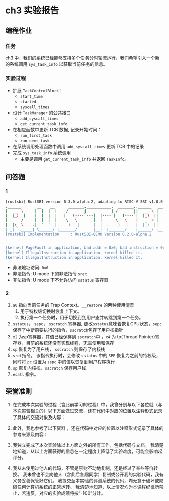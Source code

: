 # ch3 实验报告

## 编程作业

### 任务

ch3 中，我们的系统已经能够支持多个任务分时轮流运行，我们希望引入一个新的系统调用 `sys_task_info` 以获取当前任务的信息。

### 实验过程

- 扩展 `TaskControlBlock`：
  - `start_time`
  - `started`
  - `syscall_times`
- 设计 `TaskManager` 的公共接口
  - `add_syscall_times`
  - `get_current_task_info`
- 在相应函数中更新 TCB 数据, 记录开始时间：
  - `run_first_task`
  - `run_next_task`
- 在系统调用处理函数中调用 `add_syscall_times` 更新 TCB 中的记录
- 完成 `sys_task_info` 系统调用
  - 主要是调用 `get_current_task_info` 并返回 `TaskInfo`。

## 问答题

### 1

```bash
[rustsbi] RustSBI version 0.3.0-alpha.2, adapting to RISC-V SBI v1.0.0
.______       __    __      _______.___________.  _______..______   __
|   _  \     |  |  |  |    /       |           | /       ||   _  \ |  |
|  |_)  |    |  |  |  |   |   (----`---|  |----`|   (----`|  |_)  ||  |
|      /     |  |  |  |    \   \       |  |      \   \    |   _  < |  |
|  |\  \----.|  `--'  |.----)   |      |  |  .----)   |   |  |_)  ||  |
| _| `._____| \______/ |_______/       |__|  |_______/    |______/ |__|
[rustsbi] Implementation     : RustSBI-QEMU Version 0.2.0-alpha.2


[kernel] PageFault in application, bad addr = 0x0, bad instruction = 0x804003c4, kernel killed it.
[kernel] IllegalInstruction in application, kernel killed it.
[kernel] IllegalInstruction in application, kernel killed it.
```

- 非法地址访问: `0x0`
- 非法指令: U mode 下的非法指令 `sret`
- 非法指令: U mode 下不允许访问 `sstatus` 寄存器

### 2

1. `a0` 指向当前任务的 Trap Context。`__restore` 的两种使用情景
   1. 用于特权级切换时恢复上下文。
   2. 执行第一个任务时，用于切换到到用户态并转跳到第一个任务。
2. `sstatus`， `sepc`， `sscratch` 寄存器, 更改`sstatus`意味着恢复CPU状态，`sepc` 保存了中断前要执行的指令，`sscratch`包存了用户栈指针
3. `x2` 为sp寄存器，其值已经保存到 `sscratch`中 ，`x4` 为 tp(Thread Pointer)寄存器，目前的系统还没有实现线程，无需使用和保存
4. `sp` 恢复为了用户栈， `sscratch` 则保存了内核栈
5. `sret`指令。 该指令执行时，会修改 `sstatus` 中的 `SPP` 恢复为之前的特权级，同时将 `pc` 设置为 `sepc` 中的值以恢复到用户程序执行
6. `sp` 恢复内核栈，`sscratch` 保存用户栈
7. `ecall` 指令。

## 荣誉准则

1. 在完成本次实验的过程（含此前学习的过程）中，我曾分别与以下各位就（与本次实验相关的）以下方面做过交流，还在代码中对应的位置以注释形式记录了具体的交流对象及内容：

2. 此外，我也参考了以下资料 ，还在代码中对应的位置以注释形式记录了具体的参考来源及内容：

3. 我独立完成了本次实验除以上方面之外的所有工作，包括代码与文档。 我清楚地知道，从以上方面获得的信息在一定程度上降低了实验难度，可能会影响起评分。

4. 我从未使用过他人的代码，不管是原封不动地复制，还是经过了某些等价转换。 我未曾也不会向他人（含此后各届同学）复制或公开我的实验代码，我有义务妥善保管好它们。 我提交至本实验的评测系统的代码，均无意于破坏或妨碍任何计算机系统的正常运转。 我清楚地知道，以上情况均为本课程纪律所禁止，若违反，对应的实验成绩将按“-100”分计。
